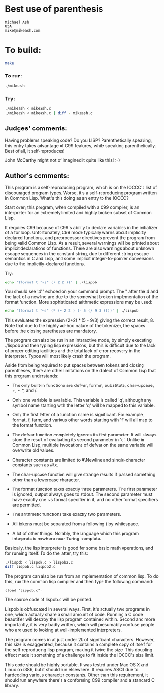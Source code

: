 # Best use of parenthesis

    Michael Ash
    USA
    mike@mikeash.com

# To build:

```sh
make
```

### To run:

```sh
./mikeash
```

### Try:

```sh
./mikeash < mikeash.c
./mikeash < mikeash.c | diff - mikeash.c
```

## Judges' comments:

Having problems speaking code?  Do you LISP?  Parenthetically
speaking, this entry takes advantage of C99 features, while
speaking parenthetically.  Best of all, it self-reproduces!

John McCarthy might not of imagined it quite like this!  :-)

## Author's comments:

This program is a self-reproducing program, which is on the IOCCC's list
of discouraged program types. Worse, it's a self-reproducing program
written in Common Lisp. What's this doing as an entry to the IOCCC?

Start over; this program, when compiled with a C99 compiler, is an
interpreter for an extremely limited and highly broken subset of Common
Lisp.

It requires C99 because of C99's ability to declare variables in the
initializer of a for loop. Unfortunately, C99 mode typically warns about
implicitly declared functions, and preprocessor directives prevent the
program from being valid Common Lisp. As a result, several warnings will
be printed about implicit declarations of functions. There are also
warnings about unknown escape sequences in the constant string, due to
different string escape semantics in C and Lisp, and some implicit
integer-to-pointer conversions due to the implicitly-declared functions.

Try:

```sh
echo '(format t "~s" (+ 2 2 ))' | ./lispob
```

You should see '4"' echoed on your command prompt. The " after the 4 and
the lack of a newline are due to the somewhat broken implementation of
the format function. More sophisticated arithmetic expressions may be
used:

```sh
echo '(format t "~s" (* (+ 2 2 ) (- 5 (/ 9 3 ))))' | ./lispob
```

This evaluates the expression (2+2) * (5 - 9/3) giving the correct
result, 8.  Note that due to the highly ad-hoc nature of the tokenizer,
the spaces before the closing paretheses are mandatory.

The program can also be run in an interactive mode, by simply executing
./lispob and then typing lisp expressions, but this is difficult due to the
lack of proper editing facilities and the total lack of error recovery in the
interpreter. Typos will most likely crash the program.

Aside from being required to put spaces between tokens and closing
parentheses, there are other limitations on the dialect of Common Lisp
that this program understands:

* The only built-in functions are defvar, format, substitute, char-upcase,
+, -, *, and /.

* Only one variable is available. This variable is called 'q', although any
symbol name starting with the letter 'q' will be mapped to this variable.

* Only the first letter of a function name is significant. For example,
format, f, farm, and various other words starting with 'f' will all map to the
format function.

* The defvar function completely ignores its first parameter. It will always
store the result of evaluating its second parameter in 'q'. Unlike in Common
Lisp, multiple invocations of defvar on the same variable will overwrite old
values.

* Character constants are limited to #\Newline and single-character
constants such as #\x.

* The char-upcase function will give strange results if passed something
other than a lowercase character.

* The format function takes exactly three parameters. The first parameter is
ignored; output always goes to stdout. The second parameter must have exactly
one ~s format specifier in it, and no other format specifiers are permitted.

* The arithmetic functions take exactly two parameters.

* All tokens must be separated from a following ) by whitespace.

* A lot of other things. Notably, the language which this program interprets
is nowhere near Turing-complete.

Basically, the lisp interpreter is good for some basic math operations, and
for running itself. To do the latter, try this:

```sh
./lispob < lispob.c > lispob2.c
diff lispob.c lispob2.c
```

The program can also be run from an implementation of common lisp. To do
this, run the common lisp compiler and then type the following command:

```
(load "lispob.c")
```

The source code of lispob.c will be printed.

Lispob is obfuscated in several ways. First, it's actually two programs
in one, which actually share a small amount of code. Running a C code
beautifier will destroy the lisp program contained within. Second and
more importantly, it is very badly written, which will presumably
confuse people who are used to looking at well-implemented interpreters.

The program comes in at just under 2k of significant characters.
However, this size is exaggerated, because it contains a complete copy
of itself for the self-reproducing lisp program, making it twice the
size. This doubling effect made it something of a challenge to fit
inside the IOCCC's size limit.

This code should be highly portable. It was tested under Mac OS X and
Linux on i386, but it should run elsewhere. It requires ASCII due to
hardcoding various character constants. Other than this requirement, it
should run anywhere there's a conforming C99 compiler and a standard
C library.
